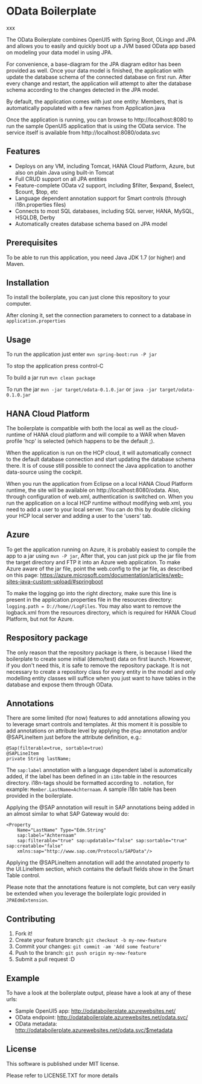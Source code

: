 # OData Boilerplate

xxx

The OData Boilerplate combines OpenUI5 with Spring Boot, OLingo and JPA and allows you to easily and quickly boot up a JVM based OData app based on modeling your data model in using JPA.

For convenience, a base-diagram for the JPA diagram editor has been provided as well. Once your data model is finished, the application with update the database schema of the connected database on first run. After every change and restart, the application will attempt to alter the database schema according to the changes detected in the JPA model.

By default, the application comes with just one entity: Members, that is automatically populated with a few names from Application.java

Once the application is running, you can browse to http://localhost:8080 to run the sample OpenUI5 application that is using the OData service. The service itself is available from http://localhost:8080/odata.svc

## Features

- Deploys on any VM, including Tomcat, HANA Cloud Platform, Azure, but also on plain Java using built-in Tomcat
- Full CRUD support on all JPA entities
- Feature-complete OData v2 support, including $filter, $expand, $select, $count, $top, etc
- Language dependent annotation support for Smart controls (through i18n.properties files)
- Connects to most SQL databases, including SQL server, HANA, MySQL, HSQLDB, Derby
- Automatically creates database schema based on JPA model

## Prerequisites

To be able to run this application, you need Java JDK 1.7 (or higher) and Maven.

## Installation

To install the boilerplate, you can just clone this repository to your computer.

After cloning it, set the connection parameters to connect to a database in `application.properties`

## Usage

To run the application just enter `mvn spring-boot:run -P jar`

To stop the application press control-C

To build a jar run `mvn clean package`

To run the jar `mvn -jar target/odata-0.1.0.jar` or `java -jar target/odata-0.1.0.jar`

## HANA Cloud Platform

The boilerplate is compatible with both the local as well as the cloud-runtime of HANA cloud platform and will compile to a WAR when Maven profile 'hcp' is selected (which happens to be the default ;).

When the application is run on the HCP cloud, it will automatically connect to the default database connection and start updating the database schema there. It is of couse still possible to connect the Java application to another data-source using the cockpit.

When you run the application from Eclipse on a local HANA Cloud Platform runtime, the site will be available on http://localhost:8080/odata. Also, through configuration of web.xml, authentication is switched on. When you run the application on a local HCP runtime without modifying web.xml, you need to add a user to your local server. You can do this by double clicking your HCP local server and adding a user to the 'users' tab.

## Azure

To get the application running on Azure, it is probably easiest to compile the app to a jar using `mvn -P jar`, After that, you can just pick up the jar file from the target directory and FTP it into an Azure web application. To make Azure aware of the jar file, point the web.config to the jar file, as described on this page: https://azure.microsoft.com/documentation/articles/web-sites-java-custom-upload/#springboot

To make the logging go into the right directory, make sure this line is present in the application.properties file in the resources directory: `logging.path = D://home//LogFiles`. You may also want to remove the logback.xml from the resources directory, which is required for HANA Cloud Platform, but not for Azure.

## Respository package

The only reason that the repository package is there, is because I liked the boilerplate to create some initial (demo/test) data on first launch. However, if you don't need this, it is safe to remove the repository package. It is not necessary to create a repository class for every entity in the model and only modelling entity classes will suffice when you just want to have tables in the database and expose them through OData.

## Annotations

There are some limited (for now) features to add annotations allowing you to leverage smart controls and templates. At this moment it is possible to add annotations on attribute level by applying the `@Sap` annotation and/or @SAPLineItem just before the attribute definition, e.g.:

    @Sap(filterable=true, sortable=true)
    @SAPLineItem
    private String lastName;

The `sap:label` annotation with a language dependent label is automatically added, if the label has been defined in an `i18n` table in the resources directory. i18n-tags should be formatted according to <entity>.<attribut> notation, for example: `Member.LastName=Achternaam`. A sample i18n table has been provided in the boilerplate.

Applying the @SAP annotation will result in SAP annotations being added in an almost similar to what SAP Gateway would do:

    <Property
    	Name="LastName" Type="Edm.String"
    	sap:label="Achternaam"
    	sap:filterable="true" sap:updatable="false" sap:sortable="true" sap:creatable="false"
    	xmlns:sap="http://www.sap.com/Protocols/SAPData"/>

Applying the @SAPLineItem annotation will add the annotated property to the UI.LineItem section, which contains the default fields show in the Smart Table control.

Please note that the annotations feature is not complete, but can very easily be extended when you leverage the boilerplate logic provided in `JPAEdmExtension`.

## Contributing

1. Fork it!
2. Create your feature branch: `git checkout -b my-new-feature`
3. Commit your changes: `git commit -am 'Add some feature'`
4. Push to the branch: `git push origin my-new-feature`
5. Submit a pull request :D

## Example

To have a look at the boilerplate output, please have a look at any of these urls:

- Sample OpenUI5 app: http://odataboilerplate.azurewebsites.net/
- OData endpoint: http://odataboilerplate.azurewebsites.net/odata.svc/
- OData metadata: http://odataboilerplate.azurewebsites.net/odata.svc/$metadata

## License

This software is published under MIT license.

Please refer to LICENSE.TXT for more details
